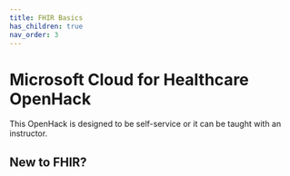 ```yaml
---
title: FHIR Basics
has_children: true
nav_order: 3
---
```


# Microsoft Cloud for Healthcare OpenHack
This OpenHack is designed to be self-service or it can be taught with an instructor.   

## New to FHIR?
